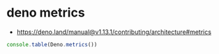 # deno metrics

* https://deno.land/manual@v1.13.1/contributing/architecture#metrics


```js
console.table(Deno.metrics())
```

